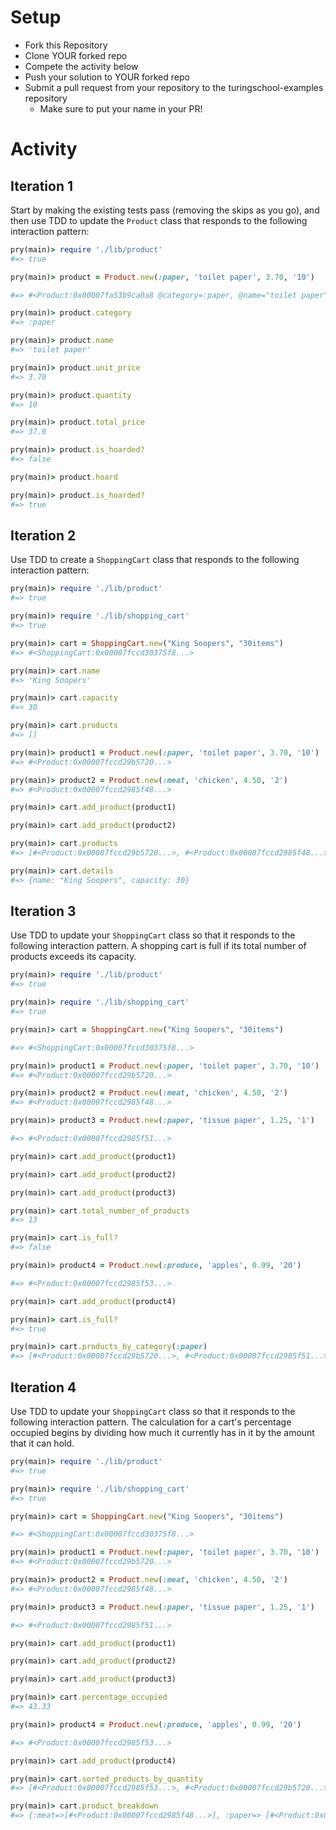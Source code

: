 # Setup

* Fork this Repository
* Clone YOUR forked repo
* Compete the activity below
* Push your solution to YOUR forked repo
* Submit a pull request from your repository to the turingschool-examples repository
  * Make sure to put your name in your PR!

# Activity

## Iteration 1

Start by making the existing tests pass (removing the skips as you go), and then use TDD to update the `Product` class that responds to the following interaction pattern:

```ruby
pry(main)> require './lib/product'
#=> true

pry(main)> product = Product.new(:paper, 'toilet paper', 3.70, '10')

#=> #<Product:0x00007fa53b9ca0a8 @category=:paper, @name="toilet paper", @quantity='10', @unit_price=3.70>

pry(main)> product.category
#=> :paper

pry(main)> product.name
#=> 'toilet paper'

pry(main)> product.unit_price
#=> 3.70

pry(main)> product.quantity
#=> 10

pry(main)> product.total_price
#=> 37.0

pry(main)> product.is_hoarded?
#=> false

pry(main)> product.hoard

pry(main)> product.is_hoarded?
#=> true
```

## Iteration 2

Use TDD to create a `ShoppingCart` class that responds to the following interaction pattern:

```ruby
pry(main)> require './lib/product'
#=> true

pry(main)> require './lib/shopping_cart'
#=> true

pry(main)> cart = ShoppingCart.new("King Soopers", "30items")
#=> #<ShoppingCart:0x00007fccd30375f8...>

pry(main)> cart.name
#=> 'King Soopers'

pry(main)> cart.capacity
#=> 30

pry(main)> cart.products
#=> []

pry(main)> product1 = Product.new(:paper, 'toilet paper', 3.70, '10')
#=> #<Product:0x00007fccd29b5720...>

pry(main)> product2 = Product.new(:meat, 'chicken', 4.50, '2')   
#=> #<Product:0x00007fccd2985f48...>

pry(main)> cart.add_product(product1)

pry(main)> cart.add_product(product2)  

pry(main)> cart.products
#=> [#<Product:0x00007fccd29b5720...>, #<Product:0x00007fccd2985f48...>]

pry(main)> cart.details
#=> {name: "King Soopers", capacity: 30}
```

## Iteration 3

Use TDD to update your `ShoppingCart` class so that it responds to the following interaction pattern. A shopping cart is full if its total number of products exceeds its capacity.

```ruby
pry(main)> require './lib/product'
#=> true

pry(main)> require './lib/shopping_cart'
#=> true

pry(main)> cart = ShoppingCart.new("King Soopers", "30items")

#=> #<ShoppingCart:0x00007fccd30375f8...>

pry(main)> product1 = Product.new(:paper, 'toilet paper', 3.70, '10')
#=> #<Product:0x00007fccd29b5720...>

pry(main)> product2 = Product.new(:meat, 'chicken', 4.50, '2')   
#=> #<Product:0x00007fccd2985f48...>

pry(main)> product3 = Product.new(:paper, 'tissue paper', 1.25, '1')

#=> #<Product:0x00007fccd2985f51...>

pry(main)> cart.add_product(product1)

pry(main)> cart.add_product(product2)

pry(main)> cart.add_product(product3)

pry(main)> cart.total_number_of_products
#=> 13

pry(main)> cart.is_full?
#=> false

pry(main)> product4 = Product.new(:produce, 'apples', 0.99, '20')

#=> #<Product:0x00007fccd2985f53...>

pry(main)> cart.add_product(product4)

pry(main)> cart.is_full?
#=> true

pry(main)> cart.products_by_category(:paper)
#=> [#<Product:0x00007fccd29b5720...>, #<Product:0x00007fccd2985f51...>]
```

## Iteration 4

Use TDD to update your `ShoppingCart` class so that it responds to the following interaction pattern. The calculation for a cart's percentage occupied begins by dividing how much it currently has in it by the amount that it can hold.

```ruby
pry(main)> require './lib/product'
#=> true

pry(main)> require './lib/shopping_cart'
#=> true

pry(main)> cart = ShoppingCart.new("King Soopers", "30items")

#=> #<ShoppingCart:0x00007fccd30375f8...>

pry(main)> product1 = Product.new(:paper, 'toilet paper', 3.70, '10')
#=> #<Product:0x00007fccd29b5720...>

pry(main)> product2 = Product.new(:meat, 'chicken', 4.50, '2')   
#=> #<Product:0x00007fccd2985f48...>

pry(main)> product3 = Product.new(:paper, 'tissue paper', 1.25, '1')

#=> #<Product:0x00007fccd2985f51...>

pry(main)> cart.add_product(product1)

pry(main)> cart.add_product(product2)

pry(main)> cart.add_product(product3)

pry(main)> cart.percentage_occupied
#=> 43.33

pry(main)> product4 = Product.new(:produce, 'apples', 0.99, '20')

#=> #<Product:0x00007fccd2985f53...>

pry(main)> cart.add_product(product4)

pry(main)> cart.sorted_products_by_quantity
#=> [#<Product:0x00007fccd2985f53...>, #<Product:0x00007fccd29b5720...>, #<Product:0x00007fccd2985f48...>, #<Product:0x00007fccd2985f51...>]

pry(main)> cart.product_breakdown
#=> {:meat=>[#<Product:0x00007fccd2985f48...>], :paper=> [#<Product:0x00007fccd29b5720...>, #<Product:0x00007fccd2985f51...>], :produce=> [#<Product:0x00007fccd2985f53...>]}
```
